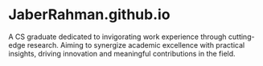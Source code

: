 # JaberRahman.github.io
A CS graduate dedicated to invigorating work experience through cutting-edge research. Aiming to synergize academic excellence with practical insights, driving innovation and meaningful contributions in the field.
